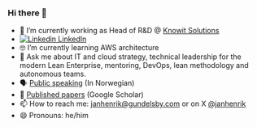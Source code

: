 ### Hi there 👋

- 🔭  I’m currently working as Head of R&D @ [Knowit Solutions](https://github.com/knowit) 
- [![Linkedin](https://i.stack.imgur.com/gVE0j.png) LinkedIn](https://www.linkedin.com/in/janhenrikgundelsby/)
- 🤓 I’m currently learning AWS architecture
- 💬 Ask me about IT and cloud strategy, technical leadership for the modern Lean Enterprise, mentoring, DevOps, lean methodology and autonomous teams. 
- 🗣 [Public speaking](https://gundelsby.com/foredrag/) (In Norwegian)
- 🔬 [Published papers](https://scholar.google.com/citations?user=4bw3LsEAAAAJ) (Google Scholar)
- 📫 How to reach me: janhenrik@gundelsby.com or on X [@janhenrik](twitter.com/janhenrik)
- 😄 Pronouns: he/him
